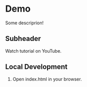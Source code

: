 # Demo

Some descriprion!

## Subheader

Watch tutorial on YouTube.

## Local Development

1. Open index.html in your browser.
